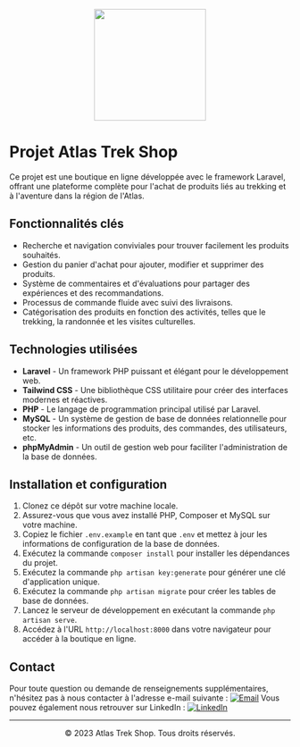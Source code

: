 <p align="center">
    <a href="https://laravel.com" target="_blank">
        <img src="https://i.imgur.com/AM2ebjM.png" width="200">
    </a>
</p>



# Projet Atlas Trek Shop

Ce projet est une boutique en ligne développée avec le framework Laravel, offrant une plateforme complète pour l'achat de produits liés au trekking et à l'aventure dans la région de l'Atlas.

## Fonctionnalités clés

- Recherche et navigation conviviales pour trouver facilement les produits souhaités.
- Gestion du panier d'achat pour ajouter, modifier et supprimer des produits.
- Système de commentaires et d'évaluations pour partager des expériences et des recommandations.
- Processus de commande fluide avec suivi des livraisons.
- Catégorisation des produits en fonction des activités, telles que le trekking, la randonnée et les visites culturelles.

## Technologies utilisées

- **Laravel** - Un framework PHP puissant et élégant pour le développement web.
- **Tailwind CSS** - Une bibliothèque CSS utilitaire pour créer des interfaces modernes et réactives.
- **PHP** - Le langage de programmation principal utilisé par Laravel. 
- **MySQL** - Un système de gestion de base de données relationnelle pour stocker les informations des produits, des commandes, des utilisateurs, etc.
- **phpMyAdmin** - Un outil de gestion web pour faciliter l'administration de la base de données.

## Installation et configuration

1. Clonez ce dépôt sur votre machine locale.
2. Assurez-vous que vous avez installé PHP, Composer et MySQL sur votre machine.
3. Copiez le fichier `.env.example` en tant que `.env` et mettez à jour les informations de configuration de la base de données.
4. Exécutez la commande `composer install` pour installer les dépendances du projet.
5. Exécutez la commande `php artisan key:generate` pour générer une clé d'application unique.
6. Exécutez la commande `php artisan migrate` pour créer les tables de base de données.
7. Lancez le serveur de développement en exécutant la commande `php artisan serve`.
8. Accédez à l'URL `http://localhost:8000` dans votre navigateur pour accéder à la boutique en ligne.

## Contact

Pour toute question ou demande de renseignements supplémentaires, n'hésitez pas à nous contacter à l'adresse e-mail suivante : [![Email](https://img.shields.io/badge/-Email-red?style=flat-square&logo=Mail.Ru&logoColor=white&link=mailto:ounesshimi@gmail.com)](mailto:ounesshimi@gmail.com) Vous pouvez également nous retrouver sur LinkedIn : [![LinkedIn](https://img.shields.io/badge/-LinkedIn-blue?style=flat-square&logo=linkedin&logoColor=white&link=https://https://www.linkedin.com/in/younes-shimi/)](https://www.linkedin.com/in/younes-shimi/)

---

<p align="center">
    &copy; 2023 Atlas Trek Shop. Tous droits réservés.
</p>
